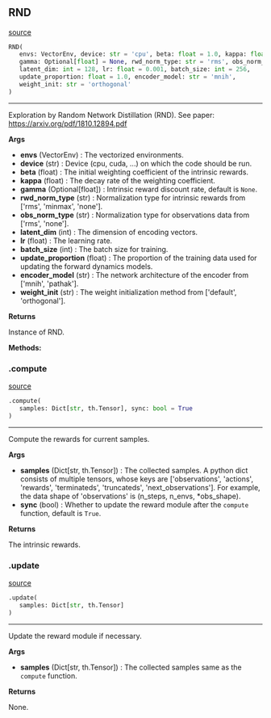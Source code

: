 #


## RND
[source](https://github.com/RLE-Foundation/rllte/blob/main/rllte/xplore/reward/rnd.py/#L38)
```python 
RND(
   envs: VectorEnv, device: str = 'cpu', beta: float = 1.0, kappa: float = 0.0,
   gamma: Optional[float] = None, rwd_norm_type: str = 'rms', obs_norm_type: str = 'rms',
   latent_dim: int = 128, lr: float = 0.001, batch_size: int = 256,
   update_proportion: float = 1.0, encoder_model: str = 'mnih',
   weight_init: str = 'orthogonal'
)
```


---
Exploration by Random Network Distillation (RND).
See paper: https://arxiv.org/pdf/1810.12894.pdf


**Args**

* **envs** (VectorEnv) : The vectorized environments.
* **device** (str) : Device (cpu, cuda, ...) on which the code should be run.
* **beta** (float) : The initial weighting coefficient of the intrinsic rewards.
* **kappa** (float) : The decay rate of the weighting coefficient.
* **gamma** (Optional[float]) : Intrinsic reward discount rate, default is `None`.
* **rwd_norm_type** (str) : Normalization type for intrinsic rewards from ['rms', 'minmax', 'none'].
* **obs_norm_type** (str) : Normalization type for observations data from ['rms', 'none'].
* **latent_dim** (int) : The dimension of encoding vectors.
* **lr** (float) : The learning rate.
* **batch_size** (int) : The batch size for training.
* **update_proportion** (float) : The proportion of the training data used for updating the forward dynamics models.
* **encoder_model** (str) : The network architecture of the encoder from ['mnih', 'pathak'].
* **weight_init** (str) : The weight initialization method from ['default', 'orthogonal'].



**Returns**

Instance of RND.


**Methods:**


### .compute
[source](https://github.com/RLE-Foundation/rllte/blob/main/rllte/xplore/reward/rnd.py/#L102)
```python
.compute(
   samples: Dict[str, th.Tensor], sync: bool = True
)
```

---
Compute the rewards for current samples.


**Args**

* **samples** (Dict[str, th.Tensor]) : The collected samples. A python dict consists of multiple tensors,
    whose keys are ['observations', 'actions', 'rewards', 'terminateds', 'truncateds', 'next_observations'].
    For example, the data shape of 'observations' is (n_steps, n_envs, *obs_shape).
* **sync** (bool) : Whether to update the reward module after the `compute` function, default is `True`.


**Returns**

The intrinsic rewards.

### .update
[source](https://github.com/RLE-Foundation/rllte/blob/main/rllte/xplore/reward/rnd.py/#L138)
```python
.update(
   samples: Dict[str, th.Tensor]
)
```

---
Update the reward module if necessary.


**Args**

* **samples** (Dict[str, th.Tensor]) : The collected samples same as the `compute` function.


**Returns**

None.
